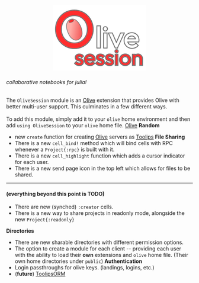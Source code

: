 <div align="center">
<img src="https://github.com/ChifiSource/image_dump/blob/main/olive/olivesession.png" width="250"></img>
</div>

###### collaborative notebooks for julia!
The `OliveSession` module is an [Olive](https://github.com/ChifiSource/Olive.jl) extension that provides Olive with better multi-user support. This culminates in a few different ways. \
\
To add this module, simply add it to your `olive` home environment and then add `using OliveSession` to your `olive` home file. [Olive](https://github.com/ChifiSource/Olive.jl#installing-extensions)
**Random**
- new `create` function for creating [Olive](https://github.com/ChifiSource/Olive.jl) servers as [Toolips](https://github.com/ChifiSource/Toolips.jl)
**File Sharing**
- There is a new `cell_bind!` method which will bind cells with RPC whenever a `Project{:rpc}` is built with it.
- There is a new `cell_highlight` function which adds a cursor indicator for each user.
- There is a new send page icon in the top left which allows for files to be shared.
---
#### (everything beyond this point is TODO)
- There are new (synched) `:creator` cells.
- There is a new way to share projects in readonly mode, alongside the new `Project{:readonly}`

**Directories**
- There are new sharable directories with different permission options.
- The option to create a module for each client -- providing each user with the ability to load their **own** extensions and `olive` home file. (Their own home directories under `public`)
**Authentication**
- Login passthroughs for olive keys. (landings, logins, etc.)
- (**future**) [ToolipsORM](https://github.com/ChifiSource/ToolipsORM.jl)

